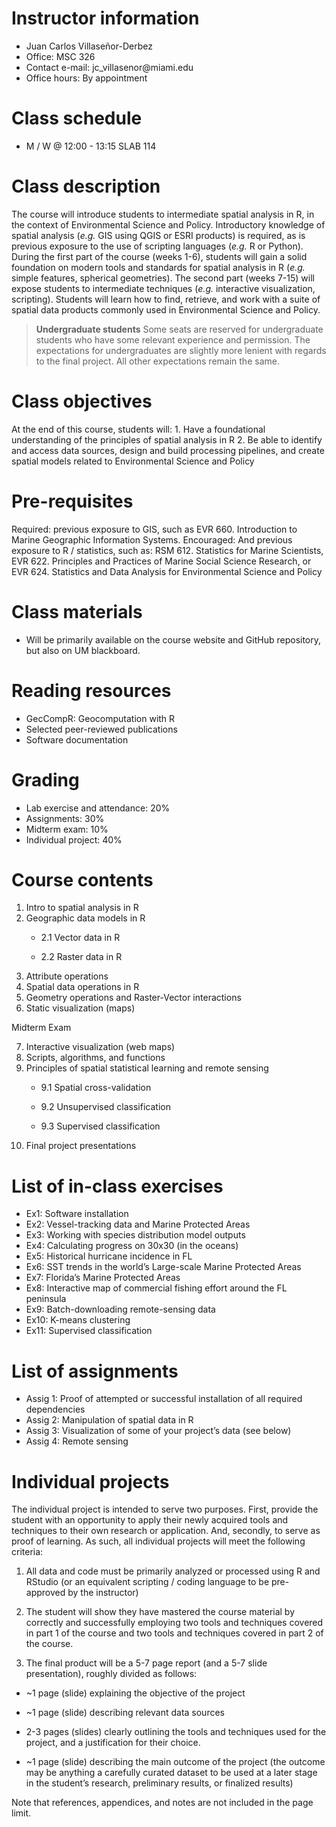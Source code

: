 # Instructor information

-   Juan Carlos Villaseñor-Derbez
-   Office: MSC 326
-   Contact e-mail: jc_villasenor\@miami.edu
-   Office hours: By appointment

# Class schedule

-   M / W @ 12:00 - 13:15 SLAB 114

# Class description

The course will introduce students to intermediate spatial analysis in R, in the context of Environmental Science and Policy. Introductory knowledge of spatial analysis (*e.g.* GIS using QGIS or ESRI products) is required, as is previous exposure to the use of scripting languages (*e.g.* R or Python). During the first part of the course (weeks 1-6), students will gain a solid foundation on modern tools and standards for spatial analysis in R (*e.g.* simple features, spherical geometries). The second part (weeks 7-15) will expose students to intermediate techniques (*e.g.* interactive visualization, scripting). Students will learn how to find, retrieve, and work with a suite of spatial data products commonly used in Environmental Science and Policy.

> **Undergraduate students** Some seats are reserved for undergraduate students who have some relevant experience and permission. The expectations for undergraduates are slightly more lenient with regards to the final project. All other expectations remain the same.

# Class objectives

At the end of this course, students will: 1. Have a foundational understanding of the principles of spatial analysis in R 2. Be able to identify and access data sources, design and build processing pipelines, and create spatial models related to Environmental Science and Policy

# Pre-requisites

Required: previous exposure to GIS, such as EVR 660. Introduction to Marine Geographic Information Systems. Encouraged: And previous exposure to R / statistics, such as: RSM 612. Statistics for Marine Scientists, EVR 622. Principles and Practices of Marine Social Science Research, or EVR 624. Statistics and Data Analysis for Environmental Science and Policy

# Class materials

-   Will be primarily available on the course website and GitHub repository, but also on UM blackboard.

# Reading resources

-   GecCompR: Geocomputation with R
-   Selected peer-reviewed publications
-   Software documentation

# Grading

-   Lab exercise and attendance: 20%
-   Assignments: 30%
-   Midterm exam: 10%
-   Individual project: 40%

# Course contents

1.  Intro to spatial analysis in R
2.  Geographic data models in R
    -   2.1 Vector data in R

    -   2.2 Raster data in R
3.  Attribute operations
4.  Spatial data operations in R
5.  Geometry operations and Raster-Vector interactions
6.  Static visualization (maps)

Midterm Exam

7.  Interactive visualization (web maps)
8.  Scripts, algorithms, and functions
9.  Principles of spatial statistical learning and remote sensing
    -   9.1 Spatial cross-validation

    -   9.2 Unsupervised classification

    -   9.3 Supervised classification
10. Final project presentations

# List of in-class exercises

-   Ex1: Software installation
-   Ex2: Vessel-tracking data and Marine Protected Areas
-   Ex3: Working with species distribution model outputs
-   Ex4: Calculating progress on 30x30 (in the oceans)
-   Ex5: Historical hurricane incidence in FL
-   Ex6: SST trends in the world’s Large-scale Marine Protected Areas
-   Ex7: Florida’s Marine Protected Areas
-   Ex8: Interactive map of commercial fishing effort around the FL peninsula
-   Ex9: Batch-downloading remote-sensing data
-   Ex10: K-means clustering
-   Ex11: Supervised classification

# List of assignments

-   Assig 1: Proof of attempted or successful installation of all required dependencies
-   Assig 2: Manipulation of spatial data in R
-   Assig 3: Visualization of some of your project’s data (see below)
-   Assig 4: Remote sensing

# Individual projects

The individual project is intended to serve two purposes. First, provide the student with an opportunity to apply their newly acquired tools and techniques to their own research or application. And, secondly, to serve as proof of learning. As such, all individual projects will meet the following criteria:

1.  All data and code must be primarily analyzed or processed using R and RStudio (or an equivalent scripting / coding language to be pre-approved by the instructor)

2.  The student will show they have mastered the course material by correctly and successfully employing two tools and techniques covered in part 1 of the course and two tools and techniques covered in part 2 of the course.

3.  The final product will be a 5-7 page report (and a 5-7 slide presentation), roughly divided as follows:

-   \~1 page (slide) explaining the objective of the project

-   \~1 page (slide) describing relevant data sources

-   2-3 pages (slides) clearly outlining the tools and techniques used for the project, and a justification for their choice.

-   \~1 page (slide) describing the main outcome of the project (the outcome may be anything a carefully curated dataset to be used at a later stage in the student’s research, preliminary results, or finalized results)

Note that references, appendices, and notes are not included in the page limit.
